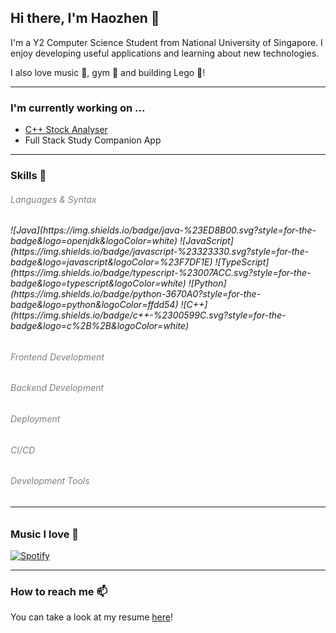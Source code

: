## Hi there, I'm Haozhen 👋

I'm a Y2 Computer Science Student from National University of Singapore. 
I enjoy developing useful applications and learning about new technologies.

I also love music 🎵, gym 💪 and building Lego 🧱!


---

### I'm currently working on ...

* [C++ Stock Analyser]()
* Full Stack Study Companion App 

---

### Skills 🤔

<h6 style="color:grey">Languages & Syntax<h6>
![Java](https://img.shields.io/badge/java-%23ED8B00.svg?style=for-the-badge&logo=openjdk&logoColor=white)
![JavaScript](https://img.shields.io/badge/javascript-%23323330.svg?style=for-the-badge&logo=javascript&logoColor=%23F7DF1E)
![TypeScript](https://img.shields.io/badge/typescript-%23007ACC.svg?style=for-the-badge&logo=typescript&logoColor=white)
![Python](https://img.shields.io/badge/python-3670A0?style=for-the-badge&logo=python&logoColor=ffdd54)
![C++](https://img.shields.io/badge/c++-%2300599C.svg?style=for-the-badge&logo=c%2B%2B&logoColor=white)


<h6 style="color:grey">Frontend Development<h6>

<h6 style="color:grey">Backend Development<h6>

<h6 style="color:grey">Deployment<h6>

<h6 style="color:grey">CI/CD<h6>

<h6 style="color:grey">Development Tools<h6>

---

### Music I love 🎤 

[![Spotify](https://spotify-github-readme.vercel.app/api/spotify)](https://open.spotify.com/collection/tracks)

---

### How to reach me 📫

You can take a look at my resume [here]()!


